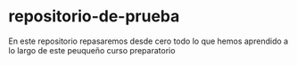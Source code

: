 # repositorio-de-prueba

En este repositorio repasaremos desde cero todo lo que hemos aprendido a lo largo de este peuqueño curso preparatorio
